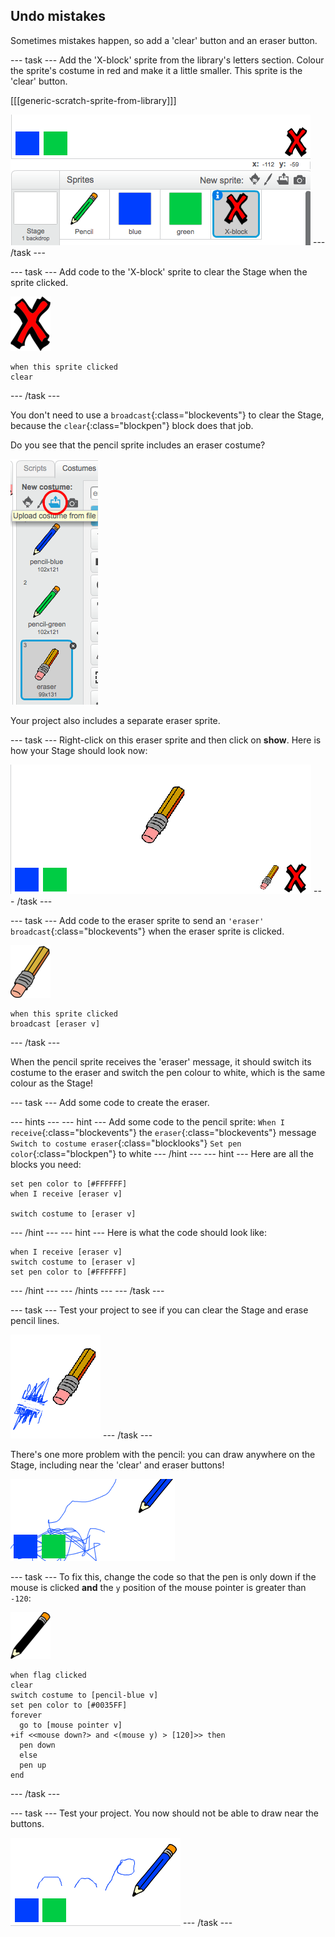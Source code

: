 ## Undo mistakes

Sometimes mistakes happen, so add a 'clear' button and an eraser button.

--- task ---
Add the 'X-block' sprite from the library's letters section. Colour the sprite's costume in red and make it a little smaller. This sprite is the 'clear' button.

[[[generic-scratch-sprite-from-library]]]

![screenshot](images/paint-x.png)
--- /task ---

--- task ---
Add code to the 'X-block' sprite to clear the Stage when the sprite clicked.

![cross](images/cross.png)
```blocks
when this sprite clicked
clear
```
--- /task ---

You don't need to use a `broadcast`{:class="blockevents"} to clear the Stage, because the `clear`{:class="blockpen"} block does that job.

Do you see that the pencil sprite includes an eraser costume?

![screenshot](images/paint-eraser-costume.png)

Your project also includes a separate eraser sprite. 

--- task ---
Right-click on this eraser sprite and then click on **show**. Here is how your Stage should look now:

![screenshot](images/paint-eraser-stage.png)
--- /task ---

--- task ---
Add code to the eraser sprite to send an `'eraser' broadcast`{:class="blockevents"} when the eraser sprite is clicked.

![eraser](images/eraser.png)
```blocks
when this sprite clicked
broadcast [eraser v]
```
--- /task ---

When the pencil sprite receives the 'eraser' message, it should switch its costume to the eraser and switch the pen colour to white, which is the same colour as the Stage!

--- task ---
Add some code to create the eraser.

--- hints ---
--- hint ---
Add some code to the pencil sprite:
`When I receive`{:class="blockevents"} the `eraser`{:class="blockevents"} message
`Switch to costume eraser`{:class="blocklooks"} 
`Set pen color`{:class="blockpen"} to white
--- /hint ---
--- hint ---
Here are all the blocks you need:
```blocks
set pen color to [#FFFFFF]
when I receive [eraser v]

switch costume to [eraser v]
```
--- /hint ---
--- hint ---
Here is what the code should look like:
```blocks
when I receive [eraser v]
switch costume to [eraser v]
set pen color to [#FFFFFF]
```
--- /hint ---
--- /hints ---
--- /task ---

--- task ---
Test your project to see if you can clear the Stage and erase pencil lines.

![screenshot](images/paint-erase-test.png)
--- /task ---

There's one more problem with the pencil: you can draw anywhere on the Stage, including near the 'clear' and eraser buttons!

![screenshot](images/paint-draw-problem.png)

--- task ---
To fix this, change the code so that the pen is only down if the mouse is clicked __and__ the `y` position of the mouse pointer is greater than `-120`:

![pencil](images/pencil.png)
```blocks
when flag clicked
clear
switch costume to [pencil-blue v]
set pen color to [#0035FF]
forever
  go to [mouse pointer v]
+if <<mouse down?> and <(mouse y) > [120]>> then 
  pen down
  else
  pen up
end
```
--- /task ---

--- task ---
Test your project. You now should not be able to draw near the buttons.

![screenshot](images/paint-fixed.png)
--- /task ---
